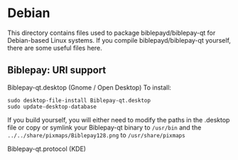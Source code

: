 
Debian
====================
This directory contains files used to package biblepayd/biblepay-qt
for Debian-based Linux systems. If you compile biblepayd/biblepay-qt yourself, there are some useful files here.

## Biblepay: URI support ##


Biblepay-qt.desktop  (Gnome / Open Desktop)
To install:

	sudo desktop-file-install Biblepay-qt.desktop
	sudo update-desktop-database

If you build yourself, you will either need to modify the paths in
the .desktop file or copy or symlink your Biblepay-qt binary to `/usr/bin`
and the `../../share/pixmaps/Biblepay128.png` to `/usr/share/pixmaps`

Biblepay-qt.protocol (KDE)

